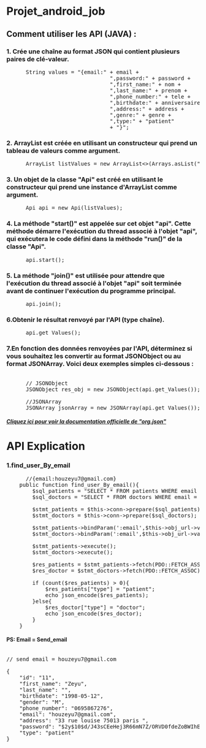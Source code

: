 # Projet_android_job

## Comment utiliser les API (JAVA) :

### 1. Crée une chaîne au format JSON qui contient plusieurs paires de clé-valeur.

<pre>
      String values = "{email:" + email +
                                ",password:" + password +
                                ",first_name:" + nom +
                                ",last_name:" + prenom +
                                ",phone_number:" + tele +
                                ",birthdate:" + anniversaire +
                                ",address:" + address +
                                ",genre:" + genre +
                                ",type:" + "patient"
                                + "}";
</pre>

### 2. ArrayList est créée en utilisant un constructeur qui prend un tableau de valeurs comme argument. 

<pre>
      ArrayList<String> listValues = new ArrayList<>(Arrays.asList("inscription", "None", "Jiojio000608.", values));
</pre>

### 3. Un objet de la classe "Api" est créé en utilisant le constructeur qui prend une instance d'ArrayList comme argument.

<pre>
      Api api = new Api(listValues);
</pre>

### 4.  La méthode "start()" est appelée sur cet objet "api". Cette méthode démarre l'exécution du thread associé à l'objet "api", qui exécutera le code défini dans la méthode "run()" de la classe "Api".

<pre>
      api.start();
</pre>

### 5. La méthode "join()" est utilisée pour attendre que l'exécution du thread associé à l'objet "api" soit terminée avant de continuer l'exécution du programme principal. 

<pre>
      api.join();
</pre>

### 6.Obtenir le résultat renvoyé par l'API (type chaîne).

<pre>
      api.get_Values();
</pre>

### 7.En fonction des données renvoyées par l'API, déterminez si vous souhaitez les convertir au format JSONObject ou au format JSONArray. Voici deux exemples simples ci-dessous :

<pre> 
      // JSONObject 
      JSONObject res_obj = new JSONObject(api.get_Values());
    
      //JSONArray
      JSONArray jsonArray = new JSONArray(api.get_Values());
</pre>

##### [Cliquez ici pour voir la documentation officielle de "org.json"](https://stleary.github.io/JSON-java/index.html)

# API Explication

### 1.find_user_By_email

<pre>
      //{email:houzeyu7@gmail.com}
    public function find_user_By_email(){
        $sql_patients = "SELECT * FROM patients WHERE email = :email";
        $sql_doctors = "SELECT * FROM doctors WHERE email = :email";

        $stmt_patients = $this->conn->prepare($sql_patients);
        $stmt_doctors = $this->conn->prepare($sql_doctors);

        $stmt_patients->bindParam(':email',$this->obj_url->values["email"]);
        $stmt_doctors->bindParam(':email',$this->obj_url->values["email"]);

        $stmt_patients->execute();
        $stmt_doctors->execute();

        $res_patients = $stmt_patients->fetch(PDO::FETCH_ASSOC);
        $res_doctor = $stmt_doctors->fetch(PDO::FETCH_ASSOC);

        if (count($res_patients) > 0){
            $res_patients["type"] = "patient";
            echo json_encode($res_patients);
        }else{
            $res_doctor["type"] = "doctor";
            echo json_encode($res_doctor);
        }
    }
</pre>

#### PS: Email = Send_email

<pre>

// send email = houzeyu7@gmail.com

{
    "id": "11",
    "first_name": "Zeyu",
    "last_name": "",
    "birthdate": "1998-05-12",
    "gender": "M",
    "phone_number": "0695867276",
    "email": "houzeyu7@gmail.com",
    "address": "33 rue louise 75013 paris ",
    "password": "$2y$10$d/J43sCEeHej3R66mN7Z/ORVD0fdeZoBWIhEgjKVopGGVZMJEUTCO",
    "type": "patient"
}


</pre>

